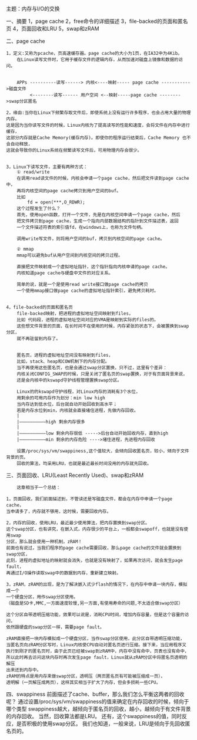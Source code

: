 主题：内存与I/O的交换

一、摘要
	1，page cache
	2，free命令的详细描述
	3，file-backed的页面和匿名页
	4，页面回收和LRU
	5，swap和zRAM


二、page cache
	
	1，定义:又称为pcache，页高速缓存器。page cache的大小为1页，在IA32中为4Kib。
		在Linux读写文件时，它用于缓存文件的逻辑内存，从而加速对磁盘上镜像和数据的访问。


		APPs ----------读写------> 内核<----映射----- page cache ----------->磁盘文件
		     <--------读写------ 用户空间 <--映射-----page cache -------->swap分区匿名
		
	2，缘由:当你在Linux下频繁存取文件后，即使系统上没有运行许多程序，也会占用大量的物理内存。
	这是因为当你读写文件的时候，Linux内核为了提高读写的性能和速度，会将文件在内存中进行缓存，
	这部分内存就是Cache Memory(缓存内存)。即使你的程序运行结束后，Cache Memory 也不会自动释放，
	这就会导致你的Linux系统在频繁读写文件后，可用物理内存会很少。

	
	3，Linux下读写文件，主要有两种方式：
		① read/write
		在调用read读文件的时候，内核会申请一个page cache，然后把文件读到page cache中，
		再将内核空间的page cache拷贝到用户空间的buf。
		比如
			fd = open(***,O_RDWR);
		这个过程发生了什么？
		首先，使用open函数，打开一个文件，先是在内核空间申请一个page cache，然后
		把文件拷贝到page cache，生成一个指向内部数据结构的指针到文件描述表，返回
		一个文件描述符表的索引值fd，在windows上，也称为文件句柄。

		调用write写文件，则将用户空间的buf，拷贝到内核空间的page cache。

		② mmap
		mmap可以避免buf从用户空间到内核空间的拷贝过程。

		直接把文件映射成一个虚拟地址指针，这个指针指向内核申请的page cache。
		内核知道page cache与硬盘中文件的对应关系。

		简单的说，就是一个是使用read write接口做page cache的拷贝
		一个使用mmap接口做page cache的虚拟地址指针索引，避免拷贝耗时。


	4，file-backed的页面和匿名页
		file-backed映射，把进程的虚拟地址空间映射到files，
		比如 代码段，进程的虚拟地址空间对应的VMA是映射到实际的files的。
		这些想文件背景的页面，在长时间不在使用的时候，内存紧张的状态下，会被置换到swap分区，
		就不再驻留到内存了。

		
		匿名页，进程的虚拟地址空间没有映射到files，
		比如，stack、heap和COW机制下的内存分配。
		当不再使用这些匿名页，也是会通过swap分区置换，只不过，这里有个差异：
		内核关闭CONFIG_SWAP的时候，只是关闭了匿名页的swap置换，对于有页面背景来说，
		还是会内核中的kswapd守护线程管理置换swap分区。

		Linux的的kswapd守护线程，对Linux内存的消耗有3个水位，
		用剩余的可用内存作为划分：min low high
		当内存达到低水位，后台就自动开始回收到高水平；
		若是内存水位到min，内核就会直接堵住进程，先做内存回收。
		|
		|——————————high	剩余内存很多
		|
		|——————————low 剩余内存很低 ----->后台自动开始回收内存，直到high
		|——————————min 剩余的内存危险 ---->堵住进程，先进程内存回收

		设置/proc/sys/vm/swappiness,这个值较大，会倾向回收匿名页，较小，倾向于文件背景的页。
		回收的算法，均采用LRU，也就是最近最长时间没用的内存就先回收。


三、页面回收、LRU(Least Recently Used)、swap和zRAM

		这章相当于一个总结：

	1，页面回收，我们前面描述到，不管读还是写磁盘文件，都会在内存中申请一个page cache，
	当申请多了，内存就不够用，这时候，需要回收内存。

	2，内存的回收，使用LRU，最近最少使用算法，把内存置换到swap分区。
	这个swap分区，也有讲究，在嵌入式，内存很少的平台上，一般都会swapoff，也就是没有使用swap
	分区，那么就会使用一种机制，zRAM！
	前面也有说过，当我们程序的page cache需要回收，那么page cache的文件就会置换到swap分区，
	此刻，进程的虚拟地址的映射就会消失，也就是没有映射了，如果再次访问，就会发生page fault，
	再通过I/O操作读取swap中的数据到内存，重新建立映射。

	3，zRAM，zRAM的出现，是为了解决嵌入式少flash的情况下，在内存中申请一块内存，模拟成一个
	一个硬盘分区，用作swap分区使用。
	（磁盘是SD卡,MMC,一方面速度较慢,另一方面,有使用寿命的问题,不太适合做swap分区）
	
	这个分区自带透明压缩功能，效果可以说是，消耗CPU时间，增加内存容量，但是这个容量的访问，
	依然跟硬盘的swap分区一样，需要page fault。
	
	zRAM直接把一块内存模拟成一个硬盘分区，当作swap分区使用，此分区自带透明压缩功能，
	当匿名页向zRAM分区写时，Linux内核使CPU自动对匿名页进行压缩。接下来，当应用程序又
	执行到刚才的匿名页时，由于此页已经被swap到zRAM中，内存中没有命中，页表也没有命中，
	所以此时再去访问这块内存时再次发生page fault，Linux就从zRAM分区中将匿名页透明的解压
	出来还到内存中。
	zRAM的特点是用内存来做swap分区，透明压（两页匿名页有可能被压缩成一页），
	透明解（一页解压成两页），这样其实相当于扩大了内存，但会多损耗一些CPU。
	


				

四、swappiness
	前面描述了cache、buffer，那么我们怎么平衡这两者的回收呢？
	通过设置/proc/sys/vm/swappiness的值来确定在内存回收的时候，倾向于哪个类型
	swappiness越大，越倾向于匿名页的回收，越小，越倾向于有文件背景的内存回收。
	当然，回收算法都是LRU。
	还有，这个swappiness的值，同时反应，是否积极的使用swap分区。
	我们也知道，一般来说，LRU是倾向于先回收匿名页的。





